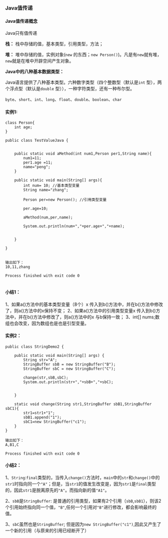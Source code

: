 ### Java值传递

#### Java值传递概念

Java只有值传递

**栈：** 栈中存储的值，基本类型，引用类型，方法；

**堆：** 堆中存储的值，实例对象(`new` 的东西；`new Person()`)。凡是有`new`就有堆，`new`就是在堆中开辟空间产生对象。

**Java中的八种基本数据类型：**

Java语言提供了八种基本类型。六种数字类型（四个整数型（默认是`int` 型），两个浮点型（默认是`double` 型）），一种字符类型，还有一种布尔型。

`byte`、`short`、`int`、`long`、`float`、`double`、`boolean`、`char`

#### **实例1:**

```
class Person{
    int age;
}

public class TestValueJava {


    public static void aMethod(int num1,Person per1,String name){
        num1=11;
        per1.age =11;
        name="peng";
    }

    public static void main(String[] args){
        int num= 10; //基本类型变量
        String name="zhang";

        Person per=new Person(); //引用类型变量

        per.age=10;

        aMethod(num,per,name);

        System.out.println(num+","+per.age+","+name);


    }

}


输出如下：
10,11,zhang

Process finished with exit code 0


```

#### **小结1：**
1、如果a()方法中的基本类型变量（8个）x 传入到b()方法中，并在b()方法中修改了，则a()方法中的x保持不变；
2、如果a()方法中的引用类型变量x 传入到b()方法中，并在b()方法中修改了，则a()方法中的x 与b保持一致；
3、int[] nums;数组也会改变，因为数组也是也是引型变量。



#### 实例2：

```
public class StringDemo2 {

    public static void main(String[] args) {
        String str="A";
        StringBuffer sbB = new StringBuffer("B");
        StringBuffer sbC = new StringBuffer("C");

        change(str,sbB,sbC);
        System.out.println(str+","+sbB+","+sbC);
        

    }

    static void change(String str1,StringBuffer sbB1,StringBuffer sbC1){
        str1=str1+"1";
        sbB1.append("1");
        sbC1=new StringBuffer("c1");
    }
}

输出如下：
A,B1,C

Process finished with exit code 0

```

#### 小结2：

1、`String`:`final`类型的，当传入`change()`方法时，`main`中的`str`和`change()`中的`str1`时指向同一个`"A"`；但是，当`str1`的值发生改变是，因为`str1`是`final`类型的，因此`str1`是脱离原先的`"A"`。而指向新的值`"A1"`。



2、`sbB`是`StringBuffer`: 是普通的引用类型，如果有2个引用（`sbB`,`sbB1`），则该2个引用始终指向同一个值，`"B"`,任何一个引用对`"B"`进行修改，都会影响最终的值。



3、`sbC`虽然也是`StringBuffer`; 但是因为`new StringBuffer("c1")`,因此又产生了一个新的引用（与原来的引用已经断开了）
